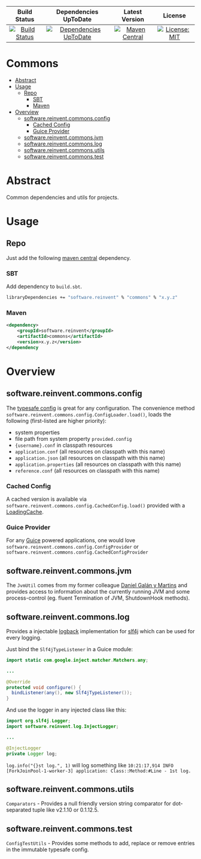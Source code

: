 | Build Status | Dependencies UpToDate | Latest Version | License |
|:------------:|:---------------------:|:-------:|:-------:|
| [![Build Status](https://ci.reinvent-software.de/buildStatus/icon?job=Commons-Build)](https://ci.reinvent-software.de/job/Commons-Build) | [![Dependencies UpToDate](https://ci.reinvent-software.de/buildStatus/icon?job=Commons-DependencyCheck)](https://ci.reinvent-software.de/job/Commons-DependencyCheck) | [![Maven Central](https://maven-badges.herokuapp.com/maven-central/software.reinvent/commons/badge.svg)](https://maven-badges.herokuapp.com/maven-central/software.reinvent/commons) | [![License: MIT](https://img.shields.io/badge/License-MIT-yellow.svg)](https://opensource.org/licenses/MIT) |



Commons
==========

<!-- TOC depthFrom:1 depthTo:6 withLinks:1 updateOnSave:1 orderedList:0 -->

- [Abstract](#abstract)
- [Usage](#usage)
	- [Repo](#repo)
		- [SBT](#sbt)
		- [Maven](#maven)
- [Overview](#overview)
	- [software.reinvent.commons.config](#softwarereinventcommonsconfig)
		- [Cached Config](#cached-config)
		- [Guice Provider](#guice-provider)
	- [software.reinvent.commons.jvm](#softwarereinventcommonsjvm)
	- [software.reinvent.commons.log](#softwarereinventcommonslog)
	- [software.reinvent.commons.utils](#softwarereinventcommonsutils)
	- [software.reinvent.commons.test](#softwarereinventcommonstest)

<!-- /TOC -->

# Abstract
Common dependencies and utils for projects.

# Usage

## Repo
Just add the following [maven central](https://mvnrepository.com/artifact/software.reinvent/commons) dependency.

### SBT
Add dependency to `build.sbt`.
```bash
libraryDependencies += "software.reinvent" % "commons" % "x.y.z"
```

### Maven
```xml
<dependency>
    <groupId>software.reinvent</groupId>
    <artifactId>commons</artifactId>
    <version>x.y.z</version>
</dependency
```

# Overview

## software.reinvent.commons.config
The [typesafe config](https://github.com/typesafehub/config) is great for any configuration. The convenience method
`software.reinvent.commons.config.ConfigLoader.load()`, loads the following (first-listed are higher priority):

- system properties
- file path from system property `provided.config`
- `{username}.conf` in classpath resources
- `application.conf` (all resources on classpath with this name)
- `application.json` (all resources on classpath with this name)
- `application.properties` (all resources on classpath with this name)
- `reference.conf` (all resources on classpath with this name)

### Cached Config
A cached version is available via `software.reinvent.commons.config.CachedConfig.load()` provided with a [LoadingCache](https://github.com/google/guava/wiki/CachesExplained).

### Guice Provider
For any [Guice](https://github.com/google/guice) powered applications, one would love `software.reinvent.commons.config.ConfigProvider` or `software.reinvent.commons.config.CachedConfigProvider`

## software.reinvent.commons.jvm
The `JvmUtil` comes from my former colleague [Daniel Galán y Martins](https://github.com/galan/commons#degalancommonsutil) and provides access to information about the currently running JVM and some process-control (eg. fluent Termination of JVM, ShutdownHook methods).

## software.reinvent.commons.log
Provides a injectable [logback](http://logback.qos.ch/) implementation for [slf4j](http://www.slf4j.org/) which can be used for every logging.

Just bind the `Slf4jTypeListener` in a Guice module:
```java
import static com.google.inject.matcher.Matchers.any;

...

@Override
protected void configure() {
  bindListener(any(), new Slf4jTypeListener());
}
```

And use the logger in any injected class like this:
```java
import org.slf4j.Logger;
import software.reinvent.log.InjectLogger;

...

@InjectLogger
private Logger log;
```

`log.info("{}st log.", 1)` will log something like `10:21:17,914 INFO [ForkJoinPool-1-worker-3] application: Class::Method:#Line - 1st log.`

## software.reinvent.commons.utils
`Comparators` - Provides a null friendly version string comparator for dot-separated tuple like v2.1.10 or 0.1.12.5.

## software.reinvent.commons.test
`ConfigTestUtils` - Provides some methods to add, replace or remove entries in the immutable typesafe config.
